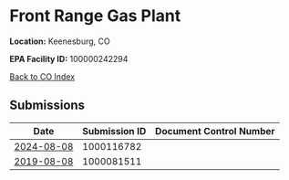 # Front Range Gas Plant

**Location:** Keenesburg, CO

**EPA Facility ID:** 100000242294

[Back to CO Index](../../index.md)

## Submissions

| Date | Submission ID | Document Control Number |
|------|--------------|-------------------------|
| [2024-08-08](submissions/1000116782.md) | 1000116782 |  |
| [2019-08-08](submissions/1000081511.md) | 1000081511 |  |
